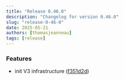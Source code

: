 ```yaml
---
title: "Release 0.46.0"
description: "Changelog for version 0.46.0"
slug: "release-0-46-0"
date: 2025-05-21
authors: [thomasjeanneau]
tags: [release]
---
```


### Features

* init V3 infrastructure ([f351d2d](https://github.com/latechforce/engine/commit/f351d2d9ffa4692d0c31b53c076e4912242837f8))
